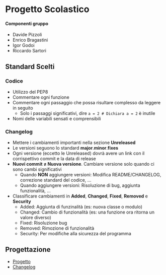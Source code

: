 # Progetto Scolastico

#### Componenti gruppo
- Davide Pizzoli
- Enrico Bragastini
- Igor Godoi
- Riccardo Sartori

## Standard Scelti

### Codice
- Utilizzo del PEP8
- Commentare ogni funzione
- Commentare ogni passaggio che possa risultare complesso da leggere in seguito
    - Solo i passaggi significativi, dire `a = 2 # Dichiara a = 2` è inutile
- Nomi delle variabili sensati e comprensibili

### Changelog
- Mettere i cambiamenti importanti nella sezione **Unreleased**
- Le versioni seguono lo standard **major**.**minor**.**fixes**
- Ogni versione (eccetto le Unreleased) dovrà avere un link con il corrispettivo commit e la data di release
- **Nuovi commit ≠ Nuova versione**. Cambiare versione solo quando ci sono cambi significativi
    - Quando **NON** aggiungere versioni: Modifica README/CHANGELOG, correzione standard del codice, ...
    - Quando aggiungere versioni: Risoluzione di bug, aggiunta funzionalità, ...
- Classificare cambiamenti in **Added**, **Changed**, **Fixed**, **Removed** e **Security**
    - Added: Aggiunta di funzinalità (es: nuova classe o modulo)
    - Changed: Cambio di funzionalità (es: una funzione ora ritorna un valore diverso)
    - Fixed: Risoluzione bug
    - Removed: Rimozione di funzionalità
    - Security: Per modifiche alla sicurezza del programma

## Progettazione
- [Progetto](https://github.com/SartoRiccardo/lezioniAllaPari/projects/1)
- [Changelog](https://github.com/SartoRiccardo/lezioniAllaPari/blob/master/CHANGELOG.md)
